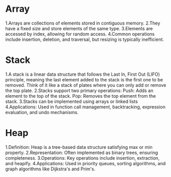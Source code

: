 # Array
1.Arrays are collections of elements stored in contiguous memory.
2.They have a fixed size and store elements of the same type.
3.Elements are accessed by index, allowing for random access.
4.Common operations include insertion, deletion, and traversal, but resizing is typically inefficient.

# Stack
1.A stack is a linear data structure that follows the Last In, First Out (LIFO) principle, meaning the last element added to the stack is the first one to be removed. Think of it like a stack of plates where you can only add or remove the top plate.
2.Stacks support two primary operations:
Push: Adds an element to the top of the stack.
Pop: Removes the top element from the stack.
3.Stacks can be implemented using arrays or linked lists
4.Applications: Used in function call management, backtracking, expression evaluation, and undo mechanisms.

# Heap
1.Definition: Heap is a tree-based data structure satisfying max or min property.
2.Representation: Often implemented as binary trees, ensuring completeness.
3.Operations: Key operations include insertion, extraction, and heapify.
4.Applications: Used in priority queues, sorting algorithms, and graph algorithms like Dijkstra's and Prim's.








